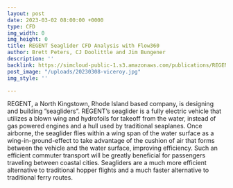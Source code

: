```yaml
---
layout: post
date: 2023-03-02 08:00:00 +0000
type: CFD
img_width: 0
img_height: 0
title: REGENT Seaglider CFD Analysis with Flow360
author: Brett Peters, CJ Doolittle and Jim Bungener
description: ''
backlink: https://simcloud-public-1.s3.amazonaws.com/publications/REGENT_Seaglider_CFD_Analysis_with_Flow360.pdf
post_image: "/uploads/20230308-viceroy.jpg"
img_style: ''

---
```

REGENT, a North Kingstown, Rhode Island based company, is designing and building ”seagliders”. REGENT’s seaglider is a fully electric vehicle that utilizes a blown wing and hydrofoils for takeoff from the water, instead of gas powered engines and a hull used by traditional seaplanes. Once airborne, the seaglider flies within a wing span of the water surface as a wing-in-ground-effect to take advantage of the cushion of air that forms between the vehicle and the water surface, improving efficiency. Such an efficient commuter transport will be greatly beneficial for passengers traveling between coastal cities. Seagliders are a much more efficient alternative to traditional hopper flights and a much faster alternative to traditional ferry routes.